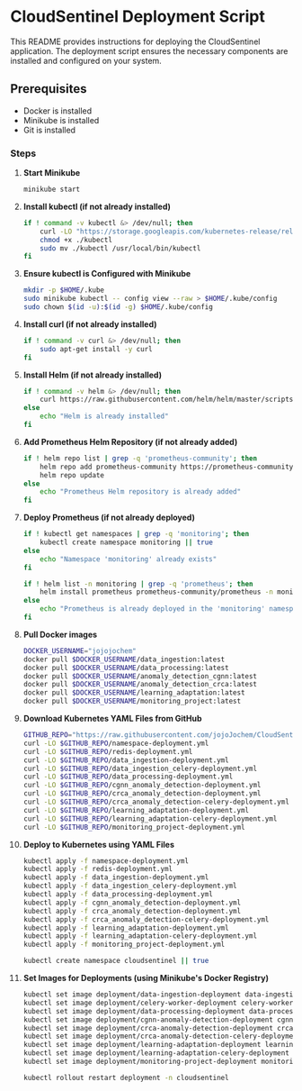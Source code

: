 # CloudSentinel Deployment Script

This README provides instructions for deploying the CloudSentinel application. The deployment script ensures the necessary components are installed and configured on your system.

## Prerequisites

- Docker is installed
- Minikube is installed
- Git is installed

### Steps

1. **Start Minikube**

    ```bash
    minikube start
    ```

2. **Install kubectl (if not already installed)**

    ```bash
    if ! command -v kubectl &> /dev/null; then
        curl -LO "https://storage.googleapis.com/kubernetes-release/release/$(curl -s https://storage.googleapis.com/kubernetes-release/release/stable.txt)/bin/linux/amd64/kubectl"
        chmod +x ./kubectl
        sudo mv ./kubectl /usr/local/bin/kubectl
    fi
    ```

3. **Ensure kubectl is Configured with Minikube**

    ```bash
    mkdir -p $HOME/.kube
    sudo minikube kubectl -- config view --raw > $HOME/.kube/config
    sudo chown $(id -u):$(id -g) $HOME/.kube/config
    ```

4. **Install curl (if not already installed)**

    ```bash
    if ! command -v curl &> /dev/null; then
        sudo apt-get install -y curl
    fi
    ```

5. **Install Helm (if not already installed)**

    ```bash
    if ! command -v helm &> /dev/null; then
        curl https://raw.githubusercontent.com/helm/helm/master/scripts/get-helm-3 | bash
    else
        echo "Helm is already installed"
    fi
    ```

6. **Add Prometheus Helm Repository (if not already added)**

    ```bash
    if ! helm repo list | grep -q 'prometheus-community'; then
        helm repo add prometheus-community https://prometheus-community.github.io/helm-charts
        helm repo update
    else
        echo "Prometheus Helm repository is already added"
    fi
    ```

7. **Deploy Prometheus (if not already deployed)**

    ```bash
    if ! kubectl get namespaces | grep -q 'monitoring'; then
        kubectl create namespace monitoring || true
    else
        echo "Namespace 'monitoring' already exists"
    fi

    if ! helm list -n monitoring | grep -q 'prometheus'; then
        helm install prometheus prometheus-community/prometheus -n monitoring
    else
        echo "Prometheus is already deployed in the 'monitoring' namespace"
    fi
    ```

8. **Pull Docker images**

    ```bash
    DOCKER_USERNAME="jojojochem"
    docker pull $DOCKER_USERNAME/data_ingestion:latest
    docker pull $DOCKER_USERNAME/data_processing:latest
    docker pull $DOCKER_USERNAME/anomaly_detection_cgnn:latest
    docker pull $DOCKER_USERNAME/anomaly_detection_crca:latest
    docker pull $DOCKER_USERNAME/learning_adaptation:latest
    docker pull $DOCKER_USERNAME/monitoring_project:latest
    ```

9. **Download Kubernetes YAML Files from GitHub**

    ```bash
    GITHUB_REPO="https://raw.githubusercontent.com/jojoJochem/CloudSentinel/main/k8s"
    curl -LO $GITHUB_REPO/namespace-deployment.yml
    curl -LO $GITHUB_REPO/redis-deployment.yml
    curl -LO $GITHUB_REPO/data_ingestion-deployment.yml
    curl -LO $GITHUB_REPO/data_ingestion_celery-deployment.yml
    curl -LO $GITHUB_REPO/data_processing-deployment.yml
    curl -LO $GITHUB_REPO/cgnn_anomaly_detection-deployment.yml
    curl -LO $GITHUB_REPO/crca_anomaly_detection-deployment.yml
    curl -LO $GITHUB_REPO/crca_anomaly_detection-celery-deployment.yml
    curl -LO $GITHUB_REPO/learning_adaptation-deployment.yml
    curl -LO $GITHUB_REPO/learning_adaptation-celery-deployment.yml
    curl -LO $GITHUB_REPO/monitoring_project-deployment.yml
    ```

10. **Deploy to Kubernetes using YAML Files**

    ```bash
    kubectl apply -f namespace-deployment.yml
    kubectl apply -f redis-deployment.yml
    kubectl apply -f data_ingestion-deployment.yml
    kubectl apply -f data_ingestion_celery-deployment.yml
    kubectl apply -f data_processing-deployment.yml
    kubectl apply -f cgnn_anomaly_detection-deployment.yml
    kubectl apply -f crca_anomaly_detection-deployment.yml
    kubectl apply -f crca_anomaly_detection-celery-deployment.yml
    kubectl apply -f learning_adaptation-deployment.yml
    kubectl apply -f learning_adaptation-celery-deployment.yml
    kubectl apply -f monitoring_project-deployment.yml

    kubectl create namespace cloudsentinel || true
    ```

11. **Set Images for Deployments (using Minikube's Docker Registry)**

    ```bash
    kubectl set image deployment/data-ingestion-deployment data-ingestion=$DOCKER_USERNAME/data_ingestion:latest -n cloudsentinel
    kubectl set image deployment/celery-worker-deployment celery-worker=$DOCKER_USERNAME/data_ingestion:latest -n cloudsentinel
    kubectl set image deployment/data-processing-deployment data-processing=$DOCKER_USERNAME/data_processing:latest -n cloudsentinel
    kubectl set image deployment/cgnn-anomaly-detection-deployment cgnn-anomaly-detection=$DOCKER_USERNAME/anomaly_detection_cgnn:latest -n cloudsentinel
    kubectl set image deployment/crca-anomaly-detection-deployment crca-anomaly-detection=$DOCKER_USERNAME/anomaly_detection_crca:latest -n cloudsentinel
    kubectl set image deployment/crca-anomaly-detection-celery-deployment crca-anomaly-detection-celery=$DOCKER_USERNAME/anomaly_detection_crca:latest -n cloudsentinel
    kubectl set image deployment/learning-adaptation-deployment learning-adaptation=$DOCKER_USERNAME/learning_adaptation:latest -n cloudsentinel
    kubectl set image deployment/learning-adaptation-celery-deployment learning-adaptation-celery=$DOCKER_USERNAME/learning_adaptation:latest -n cloudsentinel
    kubectl set image deployment/monitoring-project-deployment monitoring-project=$DOCKER_USERNAME/monitoring_project:latest -n cloudsentinel

    kubectl rollout restart deployment -n cloudsentinel
    ```

